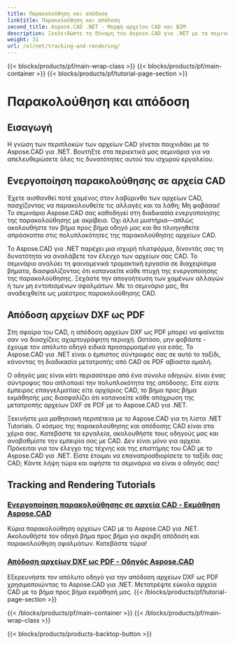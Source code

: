 ```yaml
---
title: Παρακολούθηση και απόδοση
linktitle: Παρακολούθηση και απόδοση
second_title: Aspose.CAD .NET - Μορφή αρχείου CAD και BIM
description: Ξεκλειδώστε τη δύναμη του Aspose.CAD για .NET με τα σεμινάρια μας. Μάθετε να ενεργοποιείτε την παρακολούθηση σε αρχεία CAD και να αποδίδετε απρόσκοπτα τα αρχεία DXF ως PDF.
weight: 31
url: /el/net/tracking-and-rendering/
---
```


{{< blocks/products/pf/main-wrap-class >}}
{{< blocks/products/pf/main-container >}}
{{< blocks/products/pf/tutorial-page-section >}}

# Παρακολούθηση και απόδοση


## Εισαγωγή

Η γνώση των περιπλοκών των αρχείων CAD γίνεται παιχνιδάκι με το Aspose.CAD για .NET. Βουτήξτε στα περιεκτικά μας σεμινάρια για να απελευθερώσετε όλες τις δυνατότητες αυτού του ισχυρού εργαλείου. 

## Ενεργοποίηση παρακολούθησης σε αρχεία CAD

Έχετε αισθανθεί ποτέ χαμένος στον λαβύρινθο των αρχείων CAD, πασχίζοντας να παρακολουθείτε τις αλλαγές και τα λάθη; Μη φοβάσαι! Το σεμινάριο Aspose.CAD σας καθοδηγεί στη διαδικασία ενεργοποίησης της παρακολούθησης με ακρίβεια. Όχι άλλα μυστήρια—απλώς ακολουθήστε τον βήμα προς βήμα οδηγό μας και θα πλοηγηθείτε απρόσκοπτα στις πολυπλοκότητες της παρακολούθησης αρχείων CAD.

Το Aspose.CAD για .NET παρέχει μια ισχυρή πλατφόρμα, δίνοντάς σας τη δυνατότητα να αναλάβετε τον έλεγχο των αρχείων σας CAD. Το σεμινάριο αναλύει τη φαινομενικά τρομακτική εργασία σε διαχειρίσιμα βήματα, διασφαλίζοντας ότι κατανοείτε κάθε πτυχή της ενεργοποίησης της παρακολούθησης. Ξεχάστε την απογοήτευση των χαμένων αλλαγών ή των μη εντοπισμένων σφαλμάτων. Με το σεμινάριο μας, θα αναδειχθείτε ως μαέστρος παρακολούθησης CAD.

## Απόδοση αρχείων DXF ως PDF

Στη σφαίρα του CAD, η απόδοση αρχείων DXF ως PDF μπορεί να φαίνεται σαν να διασχίζεις αχαρτογράφητη περιοχή. Ωστόσο, μην φοβάστε - έχουμε τον απόλυτο οδηγό ειδικά προσαρμοσμένο για εσάς. Το Aspose.CAD για .NET είναι ο έμπιστος σύντροφός σας σε αυτό το ταξίδι, κάνοντας τη διαδικασία μετατροπής από CAD σε PDF αβίαστα ομαλή.

Ο οδηγός μας είναι κάτι περισσότερο από ένα σύνολο οδηγιών. είναι ένας σύντροφος που απλοποιεί την πολυπλοκότητα της απόδοσης. Είτε είστε έμπειρος επαγγελματίας είτε αρχάριος CAD, το βήμα προς βήμα εκμάθησής μας διασφαλίζει ότι κατανοείτε κάθε απόχρωση της μετατροπής αρχείων DXF σε PDF με το Aspose.CAD για .NET.

Ξεκινήστε μια μαθησιακή περιπέτεια με το Aspose.CAD για τη λίστα .NET Tutorials. Ο κόσμος της παρακολούθησης και απόδοσης CAD είναι στα χέρια σας. Κατεβάστε τα εργαλεία, ακολουθήστε τους οδηγούς μας και αναβαθμίστε την εμπειρία σας με CAD. Δεν είναι μόνο για αρχεία. Πρόκειται για τον έλεγχο της τέχνης και της επιστήμης του CAD με το Aspose.CAD για .NET. Είστε έτοιμοι να επαναπροσδιορίσετε το ταξίδι σας CAD; Κάντε λήψη τώρα και αφήστε τα σεμινάρια να είναι ο οδηγός σας!
## Tracking and Rendering Tutorials
### [Ενεργοποίηση παρακολούθησης σε αρχεία CAD - Εκμάθηση Aspose.CAD](./enabling-tracking-in-cad-files/)
Κύρια παρακολούθηση αρχείων CAD με το Aspose.CAD για .NET. Ακολουθήστε τον οδηγό βήμα προς βήμα για ακριβή απόδοση και παρακολούθηση σφαλμάτων. Κατεβάστε τώρα!
### [Απόδοση αρχείων DXF ως PDF - Οδηγός Aspose.CAD](./rendering-dxf-files-as-pdf/)
Εξερευνήστε τον απόλυτο οδηγό για την απόδοση αρχείων DXF ως PDF χρησιμοποιώντας το Aspose.CAD για .NET. Μετατρέψτε εύκολα αρχεία CAD με το βήμα προς βήμα εκμάθησή μας.
{{< /blocks/products/pf/tutorial-page-section >}}

{{< /blocks/products/pf/main-container >}}
{{< /blocks/products/pf/main-wrap-class >}}

{{< blocks/products/products-backtop-button >}}
